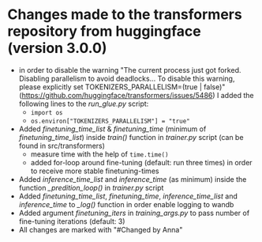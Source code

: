 # Changes made to the transformers repository from huggingface (version 3.0.0)

- in order to disable the warning "The current process just got forked. Disabling parallelism to avoid deadlocks... To disable this warning, please explicitly set TOKENIZERS_PARALLELISM=(true | false)" (https://github.com/huggingface/transformers/issues/5486) I added the following lines to the *run_glue.py* script:
  - `import os`
  - `os.environ["TOKENIZERS_PARALLELISM"] = "true"`
- Added *finetuning_time_list* & *finetuning_time* (minimum of *finetuning_time_list*) inside *train()* function in *trainer.py* script (can be found in src/transformers)
  - measure time with the help of `time.time()`
  - added for-loop around fine-tuning (default: run three times) in order to receive more stable finetuning-times
- Added *inference_time_list* and *inference_time* (as minimum) inside the function *_predition_loop()* in *trainer.py* script
- Added *finetuning_time_list*, *finetuning_time*, *inference_time_list* and *inference_time* to *_log()* function in order enable logging to wandb
- Added argument *finetuning_iters* in *training_args.py* to pass number of fine-tuning iterations (default: 3)
- All changes are marked with "#Changed by Anna"
